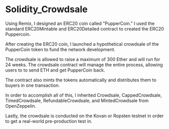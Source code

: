 # Solidity_Crowdsale

Using Remix, I designed an ERC20 coin called "PupperCoin." I used the standard ERC20Mintable and ERC20Detailed contract to created the ERC20 Puppercoin.

After creating the ERC20 coin, I launched a hypothetical crowdsale of the PupperCoin token to fund the network development. 

The crowdsale is allowed to raise a maximum of 300 Ether and will run for 24 weeks. The crowdsale contract will manage the entire process, allowing users to to send ETH and get PupperCoin back. 

The contract also mints the tokens automatically and distributes them to buyers in one transaction. 

In order to accomplish all of this, I inherited Crowdsale, CappedCrowdsale, TimedCrowdsale, RefundableCrowdsale, and MintedCrowdsale from OpenZeppelin. 

Lastly, the crowdsale is conducted on the Kovan or Ropsten testnet in order to get a real-world pre-production test in.
